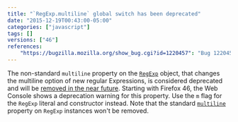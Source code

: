 ```yaml
---
title: "`RegExp.multiline` global switch has been deprecated"
date: "2015-12-19T00:43:00-05:00"
categories: ["javascript"]
tags: []
versions: ["46"]
references:
    "https://bugzilla.mozilla.org/show_bug.cgi?id=1220457": "Bug 1220457 - Show deprecation warning for non-standard RegExp.multiline."
---
```

The non-standard `multiline` property on the [`RegExp`](https://developer.mozilla.org/en-US/docs/Web/JavaScript/Reference/Global_Objects/RegExp) object, that changes the multiline option of new regular Expressions, is considered deprecated and will be [removed in the near future](https://www.fxsitecompat.com/en-CA/docs/2015/regexp-multiline-global-switch-will-be-removed/). Starting with Firefox 46, the Web Console shows a deprecation warning for this property. Use the `m` flag for the `RegExp` literal and constructor instead. Note that the standard [`multiline`](https://developer.mozilla.org/en-US/docs/Web/JavaScript/Reference/Global_Objects/RegExp/multiline) property on `RegExp` instances won't be removed.
